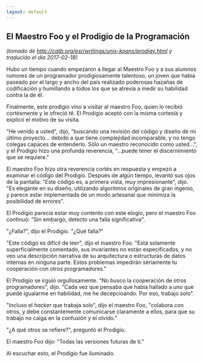 ```yaml
---
layout: default
---
```

## El Maestro Foo y el Prodigio de la Programación
_(tomado de <http://catb.org/esr/writings/unix-koans/prodigy.html> y traducido el día 2017-02-18)_

Hubo un tiempo cuando empezaron a llegar al Maestro Foo y a sus alumnos rumores
de un programador prodigiosamente talentoso, un joven que había paseado por el
largo y ancho del país realizado poderosas hazañas de codificación y humillando
a todos los que se atrevía a medir su habilidad contra la de él.

Finalmente, este prodigio vino a visitar al maestro Foo, quien lo recibió
cortésmente y le ofreció té. El Prodigio aceptó con la misma cortesía y explicó
el motivo de su visita.

"He venido a usted", dijo, "buscando una revisión del código y diseño de mi
último proyecto... debido a que tiene complejidad incomparable, y no tengo
colegas capaces de entenderlo. Sólo un maestro reconocido como usted...", y el
Prodigio hizo una profunda reverencia, "...puede tener el discernimiento que se
requiere."

El maestro Foo hizo otra reverencia cortés en respuesta y empezó a examinar el
código del Prodigio. Después de algún tiempo, levantó sus ojos de la pantalla.
"Este código es, a primera vista, muy impresionante", dijo. "Es elegante en su
diseño, utilizando algoritmos originales de gran ingenio, y parece estar
implementada de un modo artesanal que minimiza la posibilidad de errores".

El Prodigio parecía estar muy contento con este elogio, pero el maestro Foo
continuó: "Sin embargo, detecto una falla significativa".

"¿Falla?", dijo el Prodigio. "¿Qué falla?"

"Este código es difícil de leer", dijo el maestro Foo. "Está solamente
superficialmente comentado, sus invariantes no están especificados, y no veo
una descripción narrativa de su arquitectura o estructuras de datos internas en
ninguna parte. Estos problemas impedirán seriamente tu cooperación con otros
programadores."

El Prodigio se irguió orgullosamente. "No busco la cooperación de otros
programadores", dijo. "Cada vez que pensaba que había hallado a uno que puede
igualarme en habilidad, me he decepcioando. Por eso, trabajo solo".

"Incluso el _hacker_ que trabaja solo", dijo el maestro Foo, "colabora con otros,
y debe constantemente comunicarse claramente a ellos, para que su trabajo no
caiga en la confusión y el olvido."

"¿A qué otros se refiere?", preguntó el Prodigio.

El maestro Foo dijo: "Todas las versiones futuras de ti."

Al escuchar esto, el Prodigio fue iluminado.
